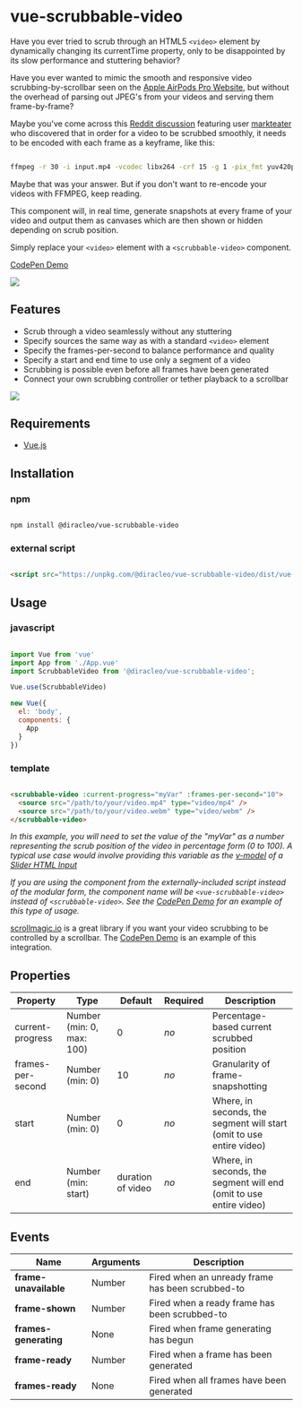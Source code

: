 # vue-scrubbable-video

Have you ever tried to scrub through an HTML5 `<video>` element by dynamically changing its currentTime property, only to be disappointed by its slow performance and stuttering behavior?

Have you ever wanted to mimic the smooth and responsive video scrubbing-by-scrollbar seen on the [Apple AirPods Pro Website](https://www.apple.com/airpods-pro/), but without the overhead of parsing out JPEG's from your videos and serving them frame-by-frame?

Maybe you've come across this [Reddit discussion](https://www.reddit.com/r/webdev/comments/2krge1/codepens_killer_html5_video_scrolling_controls_w/cq4ndwo?utm_source=share&utm_medium=web2x&context=3) featuring user [markteater](https://www.reddit.com/user/markteater/) who discovered that in order for a video to be scrubbed smoothly, it needs to be encoded with each frame as a keyframe, like this:

```bash

ffmpeg -r 30 -i input.mp4 -vcodec libx264 -crf 15 -g 1 -pix_fmt yuv420p output.mp4

```

Maybe that was your answer. But if you don't want to re-encode your videos with FFMPEG, keep reading. 

This component will, in real time, generate snapshots at every frame of your video and output them as canvases which are then shown or hidden depending on scrub position. 

Simply replace your `<video>` element with a `<scrubbable-video>` component.

[CodePen Demo](https://codepen.io/diracleo/pen/KKzBYgQ)

![](demo1.gif)

## Features

  * Scrub through a video seamlessly without any stuttering
  * Specify sources the same way as with a standard `<video>` element
  * Specify the frames-per-second to balance performance and quality
  * Specify a start and end time to use only a segment of a video
  * Scrubbing is possible even before all frames have been generated
  * Connect your own scrubbing controller or tether playback to a scrollbar

![](demo2.gif)

## Requirements

- [Vue.js](https://github.com/vuejs/vue)

## Installation

### npm

```bash

npm install @diracleo/vue-scrubbable-video

```

### external script

```html

<script src="https://unpkg.com/@diracleo/vue-scrubbable-video/dist/vue-scrubbable-video.min.js"></script>

```

## Usage

### javascript

```javascript

import Vue from 'vue'
import App from './App.vue'
import ScrubbableVideo from '@diracleo/vue-scrubbable-video';

Vue.use(ScrubbableVideo)

new Vue({
  el: 'body',
  components: {
    App
  }
})

```

### template

```html

<scrubbable-video :current-progress="myVar" :frames-per-second="10">
  <source src="/path/to/your/video.mp4" type="video/mp4" />
  <source src="/path/to/your/video.webm" type="video/webm" />
</scrubbable-video>

```

*In this example, you will need to set the value of the "myVar" as a number representing the scrub position of the video in percentage form (0 to 100). A typical use case would involve providing this variable as the [v-model](https://vuejs.org/v2/guide/forms.html#number) of a [Slider HTML Input](https://developer.mozilla.org/en-US/docs/Web/HTML/Element/input/range)*

*If you are using the component from the externally-included script instead of the modular form, the component name will be `<vue-scrubbable-video>` instead of `<scrubbable-video>`. See the [CodePen Demo](https://codepen.io/diracleo/pen/KKzBYgQ) for an example of this type of usage.*

[scrollmagic.io](https://scrollmagic.io/) is a great library if you want your video scrubbing to be controlled by a scrollbar. The [CodePen Demo](https://codepen.io/diracleo/pen/KKzBYgQ) is an example of this integration.

## Properties

| Property           | Type                        | Default           | Required | Description                              |
| ------------------ | --------------------------- | ----------------- | -------- | ---------------------------------------- |
| current-progress   | Number (min: 0, max: 100)   | 0                 | *no*     | Percentage-based current scrubbed position                             |
| frames-per-second  | Number (min: 0)             | 10                | *no*     | Granularity of frame-snapshotting                                      |
| start              | Number (min: 0)             | 0                 | *no*     | Where, in seconds, the segment will start (omit to use entire video)   |
| end                | Number (min: start)         | duration of video | *no*     | Where, in seconds, the segment will end (omit to use entire video)     |


## Events

| Name                  | Arguments                                | Description                                          |
| --------------------- | ---------------------------------------- | ---------------------------------------------------- |
| **frame-unavailable** | Number                                   | Fired when an unready frame has been scrubbed-to     |
| **frame-shown**       | Number                                   | Fired when a ready frame has been scrubbed-to        |
| **frames-generating** | None                                     | Fired when frame generating has begun                |
| **frame-ready**       | Number                                   | Fired when a frame has been generated                | 
| **frames-ready**      | None                                     | Fired when all frames have been generated            | 
